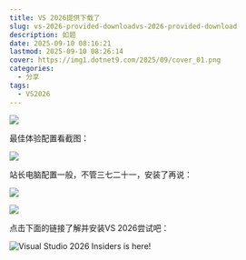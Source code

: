 ```yaml
---
title: VS 2026提供下载了
slug: vs-2026-provided-downloadvs-2026-provided-download
description: 如题
date: 2025-09-10 08:16:21
lastmod: 2025-09-10 08:26:14
cover: https://img1.dotnet9.com/2025/09/cover_01.png
categories:
  - 分享
tags:
  - VS2026
---
```


![](https://img1.dotnet9.com/2025/09/cover_01.png)

最佳体验配置看截图：

![](https://img1.dotnet9.com/2025/09/0101.png)

站长电脑配置一般，不管三七二十一，安装了再说：

![](https://img1.dotnet9.com/2025/09/0102.png)

![](https://img1.dotnet9.com/2025/09/0103.png)

点击下面的链接了解并安装VS 2026尝试吧：

![Visual Studio 2026 Insiders is here!](https://devblogs.microsoft.com/visualstudio/visual-studio-2026-insiders-is-here)